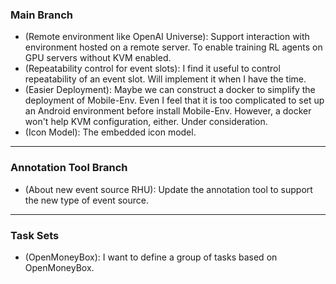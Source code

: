 <!-- vim: set formatoptions+=a: -->

### Main Branch

* (Remote environment like OpenAI Universe): Support interaction with
  environment hosted on a remote server. To enable training RL agents on GPU
  servers without KVM enabled.
* (Repeatability control for event slots): I find it useful to control
  repeatability of an event slot. Will implement it when I have the time.
* (Easier Deployment): Maybe we can construct a docker to simplify the
  deployment of Mobile-Env. Even I feel that it is too complicated to set up an
  Android environment before install Mobile-Env. However, a docker won't help
  KVM configuration, either. Under consideration.
* (Icon Model): The embedded icon model.

---

### Annotation Tool Branch

* (About new event source RHU): Update the annotation tool to support the new
  type of event source.

---

### Task Sets

* (OpenMoneyBox): I want to define a group of tasks based on OpenMoneyBox.
